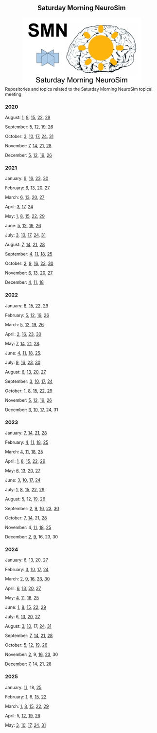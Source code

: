 <CENTER>
<H2>
Saturday Morning NeuroSim
</H2>
<IMG SRC="https://github.com/OREL-group/Saturday-Morning-NeuroSim/blob/main/SMN.png">  
</CENTER>
Repositories and topics related to the Saturday Morning NeuroSim topical meeting

### 2020   
August: [1](https://github.com/OREL-group/Saturday-Morning-NeuroSim/tree/main/August%201), [8](https://github.com/OREL-group/Saturday-Morning-NeuroSim/tree/main/August%208), [15](https://github.com/OREL-group/Saturday-Morning-NeuroSim/tree/main/August%2015), [22](https://github.com/OREL-group/Saturday-Morning-NeuroSim/tree/main/August%2022), [29](https://github.com/OREL-group/Saturday-Morning-NeuroSim/tree/main/August%2029)   

September: [5](https://github.com/OREL-group/Saturday-Morning-NeuroSim/tree/main/September%205), [12](https://github.com/OREL-group/Saturday-Morning-NeuroSim/tree/main/September%2012), [19](https://github.com/OREL-group/Saturday-Morning-NeuroSim/tree/main/September%2019), [26](https://github.com/OREL-group/Saturday-Morning-NeuroSim/tree/main/September%2026)  

October: [3](https://github.com/OREL-group/Saturday-Morning-NeuroSim/tree/main/October%203), [10](https://github.com/OREL-group/Saturday-Morning-NeuroSim/tree/main/October%2010), [17](https://github.com/OREL-group/Saturday-Morning-NeuroSim/tree/main/October%2017), [24](https://github.com/OREL-group/Saturday-Morning-NeuroSim/blob/8b19fb094ecf03ccd5046595099a6ff4727d7080/October%2024/meeting-notes.md), [31](https://github.com/OREL-group/Saturday-Morning-NeuroSim/tree/8b19fb094ecf03ccd5046595099a6ff4727d7080/October%2031)   

November: [7](https://github.com/OREL-group/Saturday-Morning-NeuroSim/tree/8b19fb094ecf03ccd5046595099a6ff4727d7080/November%207), [14](https://github.com/OREL-group/Saturday-Morning-NeuroSim/blob/main/November%2014/meeting-notes.md), [21](https://github.com/OREL-group/Saturday-Morning-NeuroSim/blob/main/November%2021/meeting-notes.md), [28](https://github.com/OREL-group/Saturday-Morning-NeuroSim/tree/main/November%2028/meeting-notes.md)  

December: [5](https://github.com/OREL-group/Saturday-Morning-NeuroSim/blob/main/December%205/meeting-notes.md), [12](https://github.com/OREL-group/Saturday-Morning-NeuroSim/tree/main/December%2012), [19](https://github.com/OREL-group/Saturday-Morning-NeuroSim/tree/main/December%2019), [26](https://github.com/OREL-group/Saturday-Morning-NeuroSim/tree/main/December%2026)   

### 2021   
January: [9](https://github.com/OREL-group/Saturday-Morning-NeuroSim/tree/main/January%209/meeting-notes.md), [16](https://github.com/OREL-group/Saturday-Morning-NeuroSim/tree/main/January%2016/meeting-notes.md), [23](https://github.com/OREL-group/Saturday-Morning-NeuroSim/tree/main/January%2023), [30](https://github.com/OREL-group/Saturday-Morning-NeuroSim/tree/main/January%2030)   

February: [6](https://github.com/OREL-group/Saturday-Morning-NeuroSim/blob/main/February%206/meeting-notes.md), [13](https://github.com/OREL-group/Saturday-Morning-NeuroSim/tree/main/February%2013), [20](https://github.com/OREL-group/Saturday-Morning-NeuroSim/blob/main/February%2020/meeting-notes.md), [27](https://github.com/OREL-group/Saturday-Morning-NeuroSim/blob/main/February%2027/meeting-notes.md)   

March: [6](https://github.com/OREL-group/Saturday-Morning-NeuroSim/blob/main/March%206/meeting-notes.md), [13](https://github.com/OREL-group/Saturday-Morning-NeuroSim/blob/main/March%2013/meeting-notes.md), [20](https://github.com/OREL-group/Saturday-Morning-NeuroSim/tree/main/March%2020), [27](https://github.com/OREL-group/Saturday-Morning-NeuroSim/blob/main/March%2027/meeting-notes.md)   

April: [3](https://github.com/OREL-group/Saturday-Morning-NeuroSim/blob/main/April%203/meeting-notes.md), [17](https://github.com/OREL-group/Saturday-Morning-NeuroSim/tree/main/April%2017), [24](https://github.com/OREL-group/Saturday-Morning-NeuroSim/tree/main/April%2024)   

May: [1](https://github.com/OREL-group/Saturday-Morning-NeuroSim/tree/main/May%201), [8](https://github.com/OREL-group/Saturday-Morning-NeuroSim/tree/main/May%208), [15](https://github.com/OREL-group/Saturday-Morning-NeuroSim/blob/main/May%2015/meeting-notes.md), [22](https://github.com/OREL-group/Saturday-Morning-NeuroSim/blob/main/May%2022/meeting-notes.md), [29](https://github.com/OREL-group/Saturday-Morning-NeuroSim/blob/main/May%2029/meeting-notes.md)   

June: [5](https://github.com/OREL-group/Saturday-Morning-NeuroSim/blob/main/June%205/meeting-notes.md), [12](https://github.com/OREL-group/Saturday-Morning-NeuroSim/blob/main/June%2012/meeting-notes.md), [19](https://github.com/OREL-group/Saturday-Morning-NeuroSim/tree/main/June%2019), [26](https://github.com/OREL-group/Saturday-Morning-NeuroSim/blob/main/June%2026/meeting-notes.md)   

July: [3](https://github.com/OREL-group/Saturday-Morning-NeuroSim/blob/main/July%203/meeting-notes.md), [10](https://github.com/OREL-group/Saturday-Morning-NeuroSim/tree/main/July%2010), [17](https://github.com/OREL-group/Saturday-Morning-NeuroSim/blob/main/July%2017/meeting-notes.md), [24](https://github.com/OREL-group/Saturday-Morning-NeuroSim/blob/main/July%2024/meeting-notes.md), [31](https://github.com/OREL-group/Saturday-Morning-NeuroSim/tree/main/July%2031)   

August: [7](https://github.com/OREL-group/Saturday-Morning-NeuroSim/blob/main/August%207/meeting-notes.md), [14](https://github.com/OREL-group/Saturday-Morning-NeuroSim/blob/main/August%2014/meeting-notes.md), [21](https://github.com/OREL-group/Saturday-Morning-NeuroSim/blob/main/August%2021/meeting-notes.md), [28](https://github.com/OREL-group/Saturday-Morning-NeuroSim/blob/main/August%2028/meeting-notes.md)  

September: [4](https://github.com/OREL-group/Saturday-Morning-NeuroSim/blob/main/September%204/meeting-notes.md), [11](https://github.com/OREL-group/Saturday-Morning-NeuroSim/blob/main/September%2011/meeting-notes.md), [18](https://github.com/OREL-group/Saturday-Morning-NeuroSim/blob/main/September%2018/meeting-notes-9-18.md), [25](https://github.com/OREL-group/Saturday-Morning-NeuroSim/tree/main/September%2025)  

October: [2](https://github.com/OREL-group/Saturday-Morning-NeuroSim/blob/main/October%202/meeting-notes.md), [9](https://github.com/OREL-group/Saturday-Morning-NeuroSim/blob/main/October%209/meeting-notes.md), [16](https://github.com/OREL-group/Saturday-Morning-NeuroSim/tree/main/October%2016), [23](https://github.com/OREL-group/Saturday-Morning-NeuroSim/tree/main/October%2023), [30](https://github.com/OREL-group/Saturday-Morning-NeuroSim/tree/main/October%2030)  

November: [6](https://github.com/OREL-group/Saturday-Morning-NeuroSim/tree/main/November%206), [13](https://github.com/OREL-group/Saturday-Morning-NeuroSim/blob/main/November%2013/meeting-notes.md), [20](https://github.com/OREL-group/Saturday-Morning-NeuroSim/blob/main/November%2020/meeting-notes.md), [27](https://github.com/OREL-group/Saturday-Morning-NeuroSim/blob/main/November%2027/meeting-notes.md)  

December: [4](https://github.com/OREL-group/Saturday-Morning-NeuroSim/blob/main/December%204/meeting-notes.md), [11](https://github.com/OREL-group/Saturday-Morning-NeuroSim/tree/main/December%2011), [18](https://github.com/OREL-group/Saturday-Morning-NeuroSim/blob/main/December%2018/meeting-notes.md)

### 2022   
January: [8](https://github.com/OREL-group/Saturday-Morning-NeuroSim/tree/main/January%208), [15](https://github.com/OREL-group/Saturday-Morning-NeuroSim/blob/main/January%2015/meeting-notes.md), [22](https://github.com/OREL-group/Saturday-Morning-NeuroSim/tree/main/January%2022), [29](https://github.com/OREL-group/Saturday-Morning-NeuroSim/blob/main/January%2029/meeting-notes.md)

February: [5](https://github.com/OREL-group/Saturday-Morning-NeuroSim/blob/main/February%205/meeting-notes.md), [12](https://github.com/OREL-group/Saturday-Morning-NeuroSim/blob/main/February%2012/meeting-notes.md), [19](https://github.com/OREL-group/Saturday-Morning-NeuroSim/blob/main/February%2019/meeting-notes.md), [26](https://twitter.com/Orthogonal_Lab/status/1497687743517925378)

March: [5](https://github.com/OREL-group/Saturday-Morning-NeuroSim/blob/main/March%205/meeting-notes.md), [12](https://github.com/OREL-group/Saturday-Morning-NeuroSim/blob/main/March%2012/meeting-notes.md), [19](https://github.com/OREL-group/Saturday-Morning-NeuroSim/blob/main/March%2019/meeting-notes.md), [26](https://github.com/OREL-group/Saturday-Morning-NeuroSim/blob/main/March%2026/meeting-notes.md)

April: [2](https://github.com/OREL-group/Saturday-Morning-NeuroSim/blob/main/April%202/meeting-notes.md), [16](https://github.com/OREL-group/Saturday-Morning-NeuroSim/blob/main/April%2016/meeting-notes.md), [23](https://github.com/OREL-group/Saturday-Morning-NeuroSim/blob/main/April%2023/meeting-notes.md), [30](https://github.com/OREL-group/Saturday-Morning-NeuroSim/blob/main/April%2030/meeting-notes.md)  

May: [7](https://github.com/OREL-group/Saturday-Morning-NeuroSim/blob/main/May%207/meeting-notes.md), [14](https://github.com/OREL-group/Saturday-Morning-NeuroSim/blob/main/May%2014/meeting-notes.md), [21](https://github.com/OREL-group/Saturday-Morning-NeuroSim/blob/main/May%2021/meeting-notes.md), [28](https://github.com/OREL-group/Saturday-Morning-NeuroSim/blob/main/May%2028/meeting-notes.md). 

June: [4](https://github.com/OREL-group/Saturday-Morning-NeuroSim/blob/main/June%204/meeting-notes.md), [11](https://github.com/OREL-group/Saturday-Morning-NeuroSim/blob/main/June%2011/meeting-notes.md), [18](https://github.com/OREL-group/Saturday-Morning-NeuroSim/tree/main/June%2018), [25](https://github.com/OREL-group/Saturday-Morning-NeuroSim/tree/main/June%2025). 

July: [9](https://github.com/OREL-group/Saturday-Morning-NeuroSim/blob/main/July%209/meeting-notes.md), [16](https://github.com/OREL-group/Saturday-Morning-NeuroSim/blob/main/July%2016/meeting-notes.md), [23](https://github.com/OREL-group/Saturday-Morning-NeuroSim/blob/main/July%2023/meeting-notes.md), [30](https://github.com/OREL-group/Saturday-Morning-NeuroSim/blob/main/July%2030/meeting-notes.md) 

August: [6](https://github.com/OREL-group/Saturday-Morning-NeuroSim/blob/main/August%206/meeting-notes.md), [13](https://github.com/OREL-group/Saturday-Morning-NeuroSim/blob/main/August%2013/meeting-notes.md), [20](https://github.com/OREL-group/Saturday-Morning-NeuroSim/blob/main/August%2020/meeting-notes.md), [27](https://github.com/OREL-group/Saturday-Morning-NeuroSim/blob/main/August%2027/meeting-notes.md) 

September: [3](https://github.com/OREL-group/Saturday-Morning-NeuroSim/blob/main/September%203/meeting-notes.md), [10](https://github.com/OREL-group/Saturday-Morning-NeuroSim/blob/main/September%2010/meeting-notes.md), [17](https://github.com/OREL-group/Saturday-Morning-NeuroSim/blob/main/September%2017/meeting-notes.md), [24](https://github.com/OREL-group/Saturday-Morning-NeuroSim/blob/main/September%2024/meeting-notes.md)   

October: [1](https://github.com/OREL-group/Saturday-Morning-NeuroSim/blob/main/October%201/meeting-notes.md), [8](https://github.com/OREL-group/Saturday-Morning-NeuroSim/blob/main/October%208/meeting-notes.md), [15](https://github.com/OREL-group/Saturday-Morning-NeuroSim/blob/main/October%2015/meeting-notes.md), [22](https://github.com/OREL-group/Saturday-Morning-NeuroSim/blob/main/October%2022/meeting-notes.md), [29](https://github.com/OREL-group/Saturday-Morning-NeuroSim/blob/main/October%2029/meeting-notes.md)   

November: [5](https://github.com/OREL-group/Saturday-Morning-NeuroSim/blob/main/November%205/meeting-notes.md), [12](https://github.com/OREL-group/Saturday-Morning-NeuroSim/blob/main/November%2012/meeting-notes.md), [19](https://github.com/OREL-group/Saturday-Morning-NeuroSim/blob/main/November%2019/meeting-notes.md), [26](https://github.com/OREL-group/Saturday-Morning-NeuroSim/blob/main/November%2026/meeting-notes.md)  

December: [3](https://github.com/OREL-group/Saturday-Morning-NeuroSim/blob/main/December%203/meeting-notes.md), [10](https://github.com/OREL-group/Saturday-Morning-NeuroSim/blob/main/December%2010/meeting-notes.md), [17](https://github.com/OREL-group/Saturday-Morning-NeuroSim/tree/main/December%2017), 24, 31

### 2023   
January: [7](https://github.com/OREL-group/Saturday-Morning-NeuroSim/blob/main/January%207/meeting-notes.md), [14](https://github.com/OREL-group/Saturday-Morning-NeuroSim/blob/main/January%2014/meeting-notes.md), [21](https://github.com/OREL-group/Saturday-Morning-NeuroSim/blob/main/January%2021/meeting-notes.md), [28](https://github.com/OREL-group/Saturday-Morning-NeuroSim/blob/main/January%2028/meeting-notes.md)

February: [4](https://github.com/OREL-group/Saturday-Morning-NeuroSim/blob/main/February%204/meeting-notes.md), [11](https://github.com/OREL-group/Saturday-Morning-NeuroSim/blob/main/February%2011/meeting-notes.md), [18](https://github.com/OREL-group/Saturday-Morning-NeuroSim/blob/main/February%2018/meeting-notes.md), [25](https://github.com/OREL-group/Saturday-Morning-NeuroSim/blob/main/February%2025/meeting-notes.md)

March: [4](https://github.com/OREL-group/Saturday-Morning-NeuroSim/blob/main/March%204/meeting-notes.md), [11](https://github.com/OREL-group/Saturday-Morning-NeuroSim/blob/main/March%2011/meeting-notes.md), [18](https://github.com/OREL-group/Saturday-Morning-NeuroSim/blob/main/March%2018/meeting-notes.md), [25](https://github.com/OREL-group/Saturday-Morning-NeuroSim/blob/main/March%2025/meeting-notes.md)

April: [1](https://github.com/OREL-group/Saturday-Morning-NeuroSim/blob/main/April%201/meeting-notes.md), [8](https://github.com/OREL-group/Saturday-Morning-NeuroSim/blob/main/April%208/meeting-notes.md), [15](https://github.com/OREL-group/Saturday-Morning-NeuroSim/blob/main/April%2015/meeting-notes.md), [22](https://github.com/OREL-group/Saturday-Morning-NeuroSim/blob/main/April%2022/meeting-notes.md), [29](https://github.com/OREL-group/Saturday-Morning-NeuroSim/blob/main/April%2029/meeting-notes.md)

May: [6](https://github.com/OREL-group/Saturday-Morning-NeuroSim/blob/main/May%206/meeting-notes.md), [13](https://github.com/OREL-group/Saturday-Morning-NeuroSim/blob/main/May%2013/meeting-notes.md), [20](https://github.com/OREL-group/Saturday-Morning-NeuroSim/blob/main/May%2020/meeting-notes.md), [27](https://github.com/OREL-group/Saturday-Morning-NeuroSim/blob/main/May%2027/meeting-notes.md) 

June: [3](https://github.com/OREL-group/Saturday-Morning-NeuroSim/blob/main/June%203/meeting-notes.md), [10](https://github.com/OREL-group/Saturday-Morning-NeuroSim/tree/main/June%2010), [17](https://github.com/OREL-group/Saturday-Morning-NeuroSim/blob/main/June%2017/meeting-notes.md), [24](https://github.com/OREL-group/Saturday-Morning-NeuroSim/blob/main/June%2024/meeting-notes.md)

July: [1](https://github.com/OREL-group/Saturday-Morning-NeuroSim/blob/main/July%201/meeting-notes.md), [8](https://github.com/OREL-group/Saturday-Morning-NeuroSim/blob/main/July%208/meeting-notes.md), [15](https://github.com/OREL-group/Saturday-Morning-NeuroSim/blob/main/July%2015/meeting-notes.md), [22](https://github.com/OREL-group/Saturday-Morning-NeuroSim/blob/main/July%2022/meeting-notes.md), [29](https://github.com/OREL-group/Saturday-Morning-NeuroSim/blob/main/July%2029/meeting-notes-7-29.md)

August: [5](https://github.com/OREL-group/Saturday-Morning-NeuroSim/blob/main/August%205/meeting-notes.md), 12, [19](https://github.com/OREL-group/Saturday-Morning-NeuroSim/blob/main/August%2019/meeting-notes.md), [26](https://github.com/OREL-group/Saturday-Morning-NeuroSim/blob/main/August%2026/meeting-notes.md)    

September: [2](https://github.com/OREL-group/Saturday-Morning-NeuroSim/blob/main/September%202/meeting-notes.md), [9](https://github.com/OREL-group/Saturday-Morning-NeuroSim/blob/main/September%209/meeting-notes.md), [16](https://github.com/OREL-group/Saturday-Morning-NeuroSim/tree/main/September%2016), [23](https://github.com/OREL-group/Saturday-Morning-NeuroSim/blob/main/September%2023/meeting-files.md), [30](https://github.com/OREL-group/Saturday-Morning-NeuroSim/blob/main/September%2030/meeting-notes.md)   

October: [7](https://github.com/OREL-group/Saturday-Morning-NeuroSim/blob/main/October%207/meeting-notes.md), [14](https://github.com/OREL-group/Saturday-Morning-NeuroSim/blob/main/October%2014/meeting-notes.md), 21, [28](https://github.com/OREL-group/Saturday-Morning-NeuroSim/blob/main/October%2028/meeting-notes.md)

November: 4, [11](https://github.com/OREL-group/Saturday-Morning-NeuroSim/blob/main/November%2011/meeting-notes.md), [18](https://github.com/OREL-group/Saturday-Morning-NeuroSim/blob/main/November%2018/meeting-notes.md), [25](https://github.com/OREL-group/Saturday-Morning-NeuroSim/blob/main/November%2025/meeting-notes.md)

December: [2](https://github.com/OREL-group/Saturday-Morning-NeuroSim/blob/main/December%202/meeting-notes.md), [9](https://github.com/OREL-group/Saturday-Morning-NeuroSim/blob/main/December%209/meeting-notes.md), 16, 23, 30

### 2024   
January: [6](https://github.com/OREL-group/Saturday-Morning-NeuroSim/tree/main/January%206/meeting-notes.md), [13](https://github.com/OREL-group/Saturday-Morning-NeuroSim/blob/main/January%2013/meeting-notes.md), [20](https://github.com/OREL-group/Saturday-Morning-NeuroSim/blob/main/January%2020/meeting-notes.md), [27](https://github.com/OREL-group/Saturday-Morning-NeuroSim/blob/main/January%2027/meeting-notes.md)

February: [3](https://github.com/OREL-group/Saturday-Morning-NeuroSim/blob/main/February%203/meeting-notes.md), [10](https://github.com/OREL-group/Saturday-Morning-NeuroSim/blob/main/February%2010/meeting-notes.md), [17](https://github.com/OREL-group/Saturday-Morning-NeuroSim/blob/main/February%2017/meeting-notes.md), [24](https://github.com/OREL-group/Saturday-Morning-NeuroSim/blob/main/February%2024/meeting-notes.md)

March: [2](https://github.com/OREL-group/Saturday-Morning-NeuroSim/blob/main/March%202/meeting-notes.md), [9](https://github.com/OREL-group/Saturday-Morning-NeuroSim/blob/main/March%209/meeting-notes.md), [16](https://github.com/OREL-group/Saturday-Morning-NeuroSim/blob/main/March%2016/meeting-notes.md), [23](https://github.com/OREL-group/Saturday-Morning-NeuroSim/blob/main/March%2023/meeting-notes.md), [30](https://github.com/OREL-group/Saturday-Morning-NeuroSim/blob/main/March%2030/meeting-notes.md)

April: [6](https://github.com/OREL-group/Saturday-Morning-NeuroSim/blob/main/April%206/meeting-notes.md), [13](https://github.com/OREL-group/Saturday-Morning-NeuroSim/blob/main/April%2013/meeting-notes.md), [20](https://github.com/OREL-group/Saturday-Morning-NeuroSim/blob/main/April%2020/meeting-notes.md), [27](https://github.com/OREL-group/Saturday-Morning-NeuroSim/blob/main/April%2027/meeting-notes.md)

May: [4](https://github.com/OREL-group/Saturday-Morning-NeuroSim/blob/main/May%204/meeting-notes.md), [11](https://github.com/OREL-group/Saturday-Morning-NeuroSim/blob/main/May%2011/meeting-notes.md), [18](https://github.com/OREL-group/Saturday-Morning-NeuroSim/blob/main/May%2018/meeting-notes.md), [25](https://github.com/OREL-group/Saturday-Morning-NeuroSim/blob/main/May%2025/meeting-notes.md)

June: [1](https://github.com/OREL-group/Saturday-Morning-NeuroSim/blob/main/June%201/meeting-notes.md), [8](https://github.com/OREL-group/Saturday-Morning-NeuroSim/blob/main/June%208/meeting-notes.md), [15](https://github.com/OREL-group/Saturday-Morning-NeuroSim/blob/main/June%2015/meeting-notes.md), [22](https://github.com/OREL-group/Saturday-Morning-NeuroSim/blob/main/June%2022/meeting-notes.md), [29](https://github.com/OREL-group/Saturday-Morning-NeuroSim/blob/main/June%2029/meeting-notes.md)  

July: 6, [13](https://github.com/OREL-group/Saturday-Morning-NeuroSim/blob/main/July%2013/meeting-notes.md), [20](https://github.com/OREL-group/Saturday-Morning-NeuroSim/blob/main/July%2020/meeting-notes.md), [27](https://github.com/OREL-group/Saturday-Morning-NeuroSim/blob/main/July%2027/meeting-notes.md)

August: [3](https://github.com/OREL-group/Saturday-Morning-NeuroSim/blob/main/August%203/meeting-notes.md), [10](https://github.com/OREL-group/Saturday-Morning-NeuroSim/blob/main/August%2010/meeting-notes.md), 17, [24](https://github.com/OREL-group/Saturday-Morning-NeuroSim/blob/main/August%2024/meeting-notes.md), [31](https://github.com/OREL-group/Saturday-Morning-NeuroSim/blob/main/August%2031/meeting-notes.md)

September: [7](https://github.com/OREL-group/Saturday-Morning-NeuroSim/blob/main/September%207/meeting-notes.md), [14](https://github.com/OREL-group/Saturday-Morning-NeuroSim/blob/main/September%2014/meeting-notes.md), [21](https://github.com/OREL-group/Saturday-Morning-NeuroSim/blob/main/September%2021/meeting-notes.md), [28](https://github.com/OREL-group/Saturday-Morning-NeuroSim/blob/main/September%2028/meeting-notes.md)

October: [5](https://github.com/OREL-group/Saturday-Morning-NeuroSim/blob/main/October%205/meeting-notes.md), [12](https://github.com/OREL-group/Saturday-Morning-NeuroSim/blob/main/October%2012/meeting-notes.md), [19](https://github.com/OREL-group/Saturday-Morning-NeuroSim/blob/main/October%2019/meeting-notes.md), [26](https://github.com/OREL-group/Saturday-Morning-NeuroSim/blob/main/October%2026/meeting-notes.md)    

November: [2](https://github.com/OREL-group/Saturday-Morning-NeuroSim/blob/main/November%202/meeting-notes.md), 9, [16](https://github.com/OREL-group/Saturday-Morning-NeuroSim/blob/main/November%2016/meeting-notes.md), [23](https://github.com/OREL-group/Saturday-Morning-NeuroSim/blob/main/November%2023/meeting-notes.md), 30 

December: [7](https://github.com/OREL-group/Saturday-Morning-NeuroSim/blob/main/December%207/meeting-notes.md), [14](https://github.com/OREL-group/Saturday-Morning-NeuroSim/blob/main/December%2014/meeting-notes.md), 21, 28

### 2025   
January: [11](https://github.com/OREL-group/Saturday-Morning-NeuroSim/blob/main/January%2011/meeting-notes.md), 18, [25](https://github.com/OREL-group/Saturday-Morning-NeuroSim/blob/main/January%2025/meeting-notes.md)

February: [1](https://github.com/OREL-group/Saturday-Morning-NeuroSim/blob/main/February%201/meeting-notes.md), 8, [15](https://github.com/OREL-group/Saturday-Morning-NeuroSim/blob/main/February%2015/meeting-notes.md), [22](https://github.com/OREL-group/Saturday-Morning-NeuroSim/blob/main/February%2022/meeting-notes.md)

March: [1](https://github.com/OREL-group/Saturday-Morning-NeuroSim/blob/main/March%201/meeting-notes.md), [8](https://github.com/OREL-group/Saturday-Morning-NeuroSim/blob/main/March%208/meeting-notes.md), [15](https://github.com/OREL-group/Saturday-Morning-NeuroSim/blob/main/March%2015/meeting-notes.md), [22](https://github.com/OREL-group/Saturday-Morning-NeuroSim/blob/main/March%2022/meeting-notes.md), [29](https://github.com/OREL-group/Saturday-Morning-NeuroSim/blob/main/March%2029/meeting-notes.md)   

April: 5, [12](https://github.com/OREL-group/Saturday-Morning-NeuroSim/blob/main/April%2012/meeting-notes.md), [19](https://github.com/OREL-group/Saturday-Morning-NeuroSim/blob/main/April%2019/meeting-notes.md), [26](---)    

May: [3](---), [10](---), [17](---), [24](---), [31](---)    
